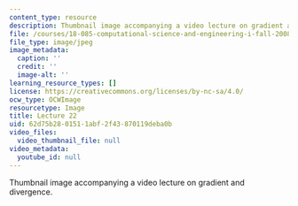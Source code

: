 ```yaml
---
content_type: resource
description: Thumbnail image accompanying a video lecture on gradient and divergence.
file: /courses/18-085-computational-science-and-engineering-i-fall-2008/62d75b2801511abf2f43870119deba0b_22.jpg
file_type: image/jpeg
image_metadata:
  caption: ''
  credit: ''
  image-alt: ''
learning_resource_types: []
license: https://creativecommons.org/licenses/by-nc-sa/4.0/
ocw_type: OCWImage
resourcetype: Image
title: Lecture 22
uid: 62d75b28-0151-1abf-2f43-870119deba0b
video_files:
  video_thumbnail_file: null
video_metadata:
  youtube_id: null
---
```

Thumbnail image accompanying a video lecture on gradient and divergence.